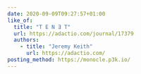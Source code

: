 ```yaml
---
date: 2020-09-09T09:27:57+01:00
like_of:
  title: "T E N Ǝ T"
  url: https://adactio.com/journal/17379
  authors:
    - title: "Jeremy Keith"
      url: https://adactio.com/
posting_method: https://monocle.p3k.io/
---
```

